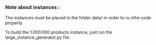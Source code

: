 ### Note about instances :

The instances must be placed in the folder data/ in order to ru nthe code properly. 

To build the 1.000.000 products instance, just run the large_instance_generator.py file. 